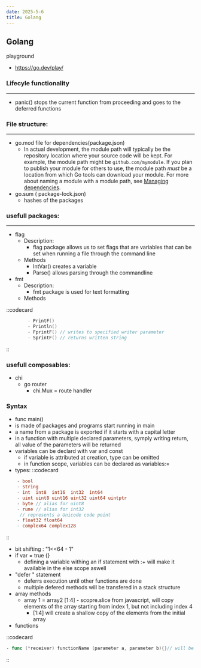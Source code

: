 ```yaml
---
date: 2025-5-6
title: Golang
---
```


## Golang

playground
- https://go.dev/play/

### Lifecyle functionality 
---
- panic()  stops the current function from proceeding and goes to the deferred functions

### File structure:
---
- go.mod file for dependencies(package.json)
	- In actual development, the module path will typically be the repository location where your source code will be kept. For example, the module path might be `github.com/mymodule`. If you plan to publish your module for others to use, the module path _must_ be a location from which Go tools can download your module. For more about naming a module with a module path, see [Managing dependencies](https://go.dev/doc/modules/managing-dependencies#naming_module).
- go.sum ( package-lock.json)
	- hashes of the packages

### usefull packages:
---
- flag
	- Description: 
		- flag package allows us to set flags that are variables that can be set when running a file through the command line
	- Methods 
		- IntVar() creates a variable
		- Parse() allows parsing through the commandline
- fmt
	- Description: 
		- fmt package is used for text formatting
	- Methods 

::codecard
```go [file.go]{2} meta-info=val
		- PrintF()
		- Println()
		- FprintF() // writes to specified writer parameter
		- SprintF() // returns written string
```
::
### usefull composables:
- chi
	- go router
		- chi.Mux = route handler

### Syntax
- func main()
- is made of packages and programs start running in main
- a name from a package is exported if it starts with a capital letter
- in a function with multiple declared parameters, symply writing return, all value of the parameters will be returned
- variables can be declard with var and const
	- if variable is attributed at creation, type can be omitted
	- in function scope, variables can be declared as  variables:=
- types:
::codecard
```go [file.go]{2} meta-info=val
	- bool
	- string
	- int  int8  int16  int32  int64
	- uint uint8 uint16 uint32 uint64 uintptr
	- byte // alias for uint8
	- rune // alias for int32
     // represents a Unicode code point
	- float32 float64
	- complex64 complex128
```
::
- bit shifting : "1<<64 - 1"
- if var = true {}
	- defining a variable withing an if statement with :+ will make it available in the else scope aswell
- "defer " statement
	- deferrs execution until other functions are done
	- multiple defered methods will be transfered in a stack structure
- array methods
	- array 1 = array2 [1:4] - scopre.slice from javascript, will copy elements of the array starting from index 1, but not including index 4
		- [1:4] will create a shallow copy of the elements from the initial array
- functions

::codecard
```go [file.go]{2} meta-info=val
- func (*receiver) functionName (parameter a, parameter b){}// will be called by object.functionName with paramaneters (a,b)

```
::

